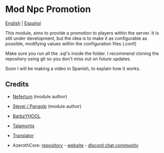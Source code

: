 # Mod Npc Promotion

[English](README.md) | [Español](README_ES.md)

This module, aims to provide a promotion to players within the server. It is still under development, but the idea is to make it as configurable as possible, modifying values within the configuration files (.conf)

Make sure you run all the .sql's inside the folder. I recommend cloning the repository using git so you don't miss out on future updates.

Soon I will be making a video in Spanish, to explain how it works.

## Credits

* [Nefertum](https://gitlab.com/Nefertum) (module author)
* [Stevej / Pangolp](https://github.com/pangolp) (module author)
* [BarbzYHOOL](https://github.com/barbzyhool)
* [Talamortis](https://github.com/talamortis)

* [Translator](https://www.deepl.com/translator)
* AzerothCore: [repository](https://github.com/azerothcore) - [website](http://azerothcore.org/) - [discord chat community](https://discord.gg/PaqQRkd)
